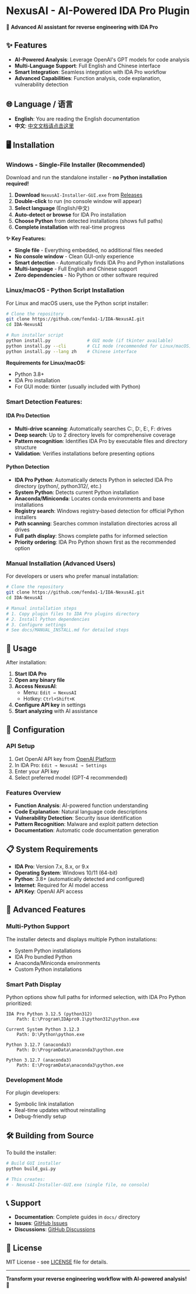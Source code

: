 # NexusAI - AI-Powered IDA Pro Plugin

🚀 **Advanced AI assistant for reverse engineering with IDA Pro**

## ✨ Features

- **AI-Powered Analysis**: Leverage OpenAI's GPT models for code analysis
- **Multi-Language Support**: Full English and Chinese interface
- **Smart Integration**: Seamless integration with IDA Pro workflow
- **Advanced Capabilities**: Function analysis, code explanation, vulnerability detection

## 🌐 Language / 语言

- **English**: You are reading the English documentation
- **中文**: [中文文档请点击这里](docs/zh-CN/README.md)

## 🖥️ Installation

### Windows - Single-File Installer (Recommended)
Download and run the standalone installer - **no Python installation required!**

1. **Download** `NexusAI-Installer-GUI.exe` from [Releases](https://github.com/fenda1-1/IDA-NexusAI/releases)
2. **Double-click** to run (no console window will appear)
3. **Select language** (English/中文)
4. **Auto-detect or browse** for IDA Pro installation
5. **Choose Python** from detected installations (shows full paths)
6. **Complete installation** with real-time progress

**✨ Key Features:**
- **Single file** - Everything embedded, no additional files needed
- **No console window** - Clean GUI-only experience
- **Smart detection** - Automatically finds IDA Pro and Python installations
- **Multi-language** - Full English and Chinese support
- **Zero dependencies** - No Python or other software required

### Linux/macOS - Python Script Installation
For Linux and macOS users, use the Python script installer:

```bash
# Clone the repository
git clone https://github.com/fenda1-1/IDA-NexusAI.git
cd IDA-NexusAI

# Run installer script
python install.py              # GUI mode (if tkinter available)
python install.py --cli        # CLI mode (recommended for Linux/macOS)
python install.py --lang zh    # Chinese interface
```

**Requirements for Linux/macOS:**
- Python 3.8+
- IDA Pro installation
- For GUI mode: tkinter (usually included with Python)

### Smart Detection Features:

#### IDA Pro Detection
- **Multi-drive scanning**: Automatically searches C:, D:, E:, F: drives
- **Deep search**: Up to 2 directory levels for comprehensive coverage
- **Pattern recognition**: Identifies IDA Pro by executable files and directory structure
- **Validation**: Verifies installations before presenting options

#### Python Detection
- **IDA Pro Python**: Automatically detects Python in selected IDA Pro directory (python/, python312/, etc.)
- **System Python**: Detects current Python installation
- **Anaconda/Miniconda**: Locates conda environments and base installations
- **Registry search**: Windows registry-based detection for official Python installers
- **Path scanning**: Searches common installation directories across all drives
- **Full path display**: Shows complete paths for informed selection
- **Priority ordering**: IDA Pro Python shown first as the recommended option

### Manual Installation (Advanced Users)
For developers or users who prefer manual installation:

```bash
# Clone the repository
git clone https://github.com/fenda1-1/IDA-NexusAI.git
cd IDA-NexusAI

# Manual installation steps
# 1. Copy plugin files to IDA Pro plugins directory
# 2. Install Python dependencies
# 3. Configure settings
# See docs/MANUAL_INSTALL.md for detailed steps
```

## 🎯 Usage

After installation:

1. **Start IDA Pro**
2. **Open any binary file**
3. **Access NexusAI**:
   - Menu: `Edit → NexusAI`
   - Hotkey: `Ctrl+Shift+K`
4. **Configure API key** in settings
5. **Start analyzing** with AI assistance

## 🔧 Configuration

### API Setup
1. Get OpenAI API key from [OpenAI Platform](https://platform.openai.com/)
2. In IDA Pro: `Edit → NexusAI → Settings`
3. Enter your API key
4. Select preferred model (GPT-4 recommended)

### Features Overview
- **Function Analysis**: AI-powered function understanding
- **Code Explanation**: Natural language code descriptions
- **Vulnerability Detection**: Security issue identification
- **Pattern Recognition**: Malware and exploit pattern detection
- **Documentation**: Automatic code documentation generation

## 📋 System Requirements

- **IDA Pro**: Version 7.x, 8.x, or 9.x
- **Operating System**: Windows 10/11 (64-bit)
- **Python**: 3.8+ (automatically detected and configured)
- **Internet**: Required for AI model access
- **API Key**: OpenAI API access

## 🚀 Advanced Features

### Multi-Python Support
The installer detects and displays multiple Python installations:
- System Python installations
- IDA Pro bundled Python
- Anaconda/Miniconda environments
- Custom Python installations

### Smart Path Display
Python options show full paths for informed selection, with IDA Pro Python prioritized:
```
IDA Pro Python 3.12.5 (python312)
    Path: E:\Program\IDApro9.1\python312\python.exe

Current System Python 3.12.3
    Path: D:\Python\python.exe

Python 3.12.7 (anaconda3)
    Path: D:\ProgramData\anaconda3\python.exe

Python 3.12.7 (anaconda3)
    Path: E:\ProgramData\anaconda3\python.exe
```

### Development Mode
For plugin developers:
- Symbolic link installation
- Real-time updates without reinstalling
- Debug-friendly setup

## 🛠️ Building from Source

To build the installer:

```bash
# Build GUI installer
python build_gui.py

# This creates:
# - NexusAI-Installer-GUI.exe (single file, no console)
```

## 📞 Support

- **Documentation**: Complete guides in `docs/` directory
- **Issues**: [GitHub Issues](https://github.com/fenda1-1/IDA-NexusAI/issues)
- **Discussions**: [GitHub Discussions](https://github.com/fenda1-1/IDA-NexusAI/discussions)

## 📄 License

MIT License - see [LICENSE](LICENSE) file for details.

---

**Transform your reverse engineering workflow with AI-powered analysis! 🚀**

